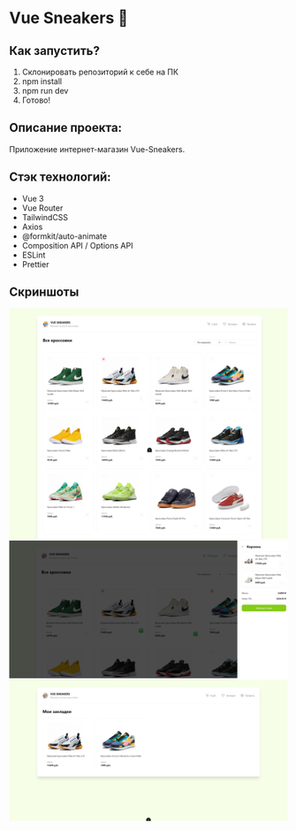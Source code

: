 # **Vue Sneakers** 👟
## Как запустить?

1. Склонировать репозиторий к себе на ПК
2. npm install
3. npm run dev
4. Готово!

## Описание проекта:

Приложение интернет-магазин Vue-Sneakers.

## Стэк технологий:
- Vue 3
- Vue Router
- TailwindCSS
- Axios
- @formkit/auto-animate
- Composition API / Options API
- ESLint
- Prettier

## Скриншоты

![Главная страница приложения](/screenshots/main.jpeg)
![Корзина приложения](/screenshots/basket.jpeg)
![Страница Закладки](/screenshots/bookmatks.jpeg)
